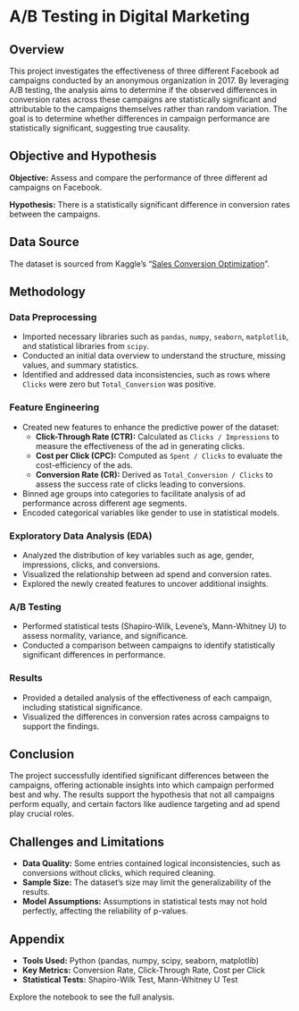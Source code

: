 # A/B Testing in Digital Marketing

## Overview
This project investigates the effectiveness of three different Facebook ad campaigns conducted by an anonymous organization in 2017. By leveraging A/B testing, the analysis aims to determine if the observed differences in conversion rates across these campaigns are statistically significant and attributable to the campaigns themselves rather than random variation. The goal is to determine whether differences in campaign performance are statistically significant, suggesting true causality.

## Objective and Hypothesis
**Objective:** Assess and compare the performance of three different ad campaigns on Facebook.

**Hypothesis:** There is a statistically significant difference in conversion rates between the campaigns.

## Data Source
The dataset is sourced from Kaggle’s “[Sales Conversion Optimization](https://www.kaggle.com/datasets/loveall/clicks-conversion-tracking/data)”.

## Methodology

### Data Preprocessing
- Imported necessary libraries such as `pandas`, `numpy`, `seaborn`, `matplotlib`, and statistical libraries from `scipy`.
- Conducted an initial data overview to understand the structure, missing values, and summary statistics.
- Identified and addressed data inconsistencies, such as rows where `Clicks` were zero but `Total_Conversion` was positive.

### Feature Engineering
- Created new features to enhance the predictive power of the dataset:
  - **Click-Through Rate (CTR):** Calculated as `Clicks / Impressions` to measure the effectiveness of the ad in generating clicks.
  - **Cost per Click (CPC):** Computed as `Spent / Clicks` to evaluate the cost-efficiency of the ads.
  - **Conversion Rate (CR):** Derived as `Total_Conversion / Clicks` to assess the success rate of clicks leading to conversions.
- Binned age groups into categories to facilitate analysis of ad performance across different age segments.
- Encoded categorical variables like gender to use in statistical models.

### Exploratory Data Analysis (EDA)
- Analyzed the distribution of key variables such as age, gender, impressions, clicks, and conversions.
- Visualized the relationship between ad spend and conversion rates.
- Explored the newly created features to uncover additional insights.

### A/B Testing
- Performed statistical tests (Shapiro-Wilk, Levene’s, Mann-Whitney U) to assess normality, variance, and significance.
- Conducted a comparison between campaigns to identify statistically significant differences in performance.

### Results
- Provided a detailed analysis of the effectiveness of each campaign, including statistical significance.
- Visualized the differences in conversion rates across campaigns to support the findings.

## Conclusion
The project successfully identified significant differences between the campaigns, offering actionable insights into which campaign performed best and why. The results support the hypothesis that not all campaigns perform equally, and certain factors like audience targeting and ad spend play crucial roles.

## Challenges and Limitations
- **Data Quality:** Some entries contained logical inconsistencies, such as conversions without clicks, which required cleaning.
- **Sample Size:** The dataset’s size may limit the generalizability of the results.
- **Model Assumptions:** Assumptions in statistical tests may not hold perfectly, affecting the reliability of p-values.

## Appendix
- **Tools Used:** Python (pandas, numpy, scipy, seaborn, matplotlib)
- **Key Metrics:** Conversion Rate, Click-Through Rate, Cost per Click
- **Statistical Tests:** Shapiro-Wilk Test, Mann-Whitney U Test


Explore the notebook to see the full analysis.
